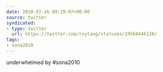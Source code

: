 ```yaml
---
date: 2010-07-26 09:19:07+00:00
source: twitter
syndicated:
- type: twitter
  url: https://twitter.com/roytang/statuses/19560446120/
tags:
- sona2010
---
```


underwhelmed by #sona2010